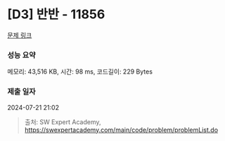 # [D3] 반반 - 11856 

[문제 링크](https://swexpertacademy.com/main/code/problem/problemDetail.do?contestProbId=AXjS1GXqZ8gDFATi) 

### 성능 요약

메모리: 43,516 KB, 시간: 98 ms, 코드길이: 229 Bytes

### 제출 일자

2024-07-21 21:02



> 출처: SW Expert Academy, https://swexpertacademy.com/main/code/problem/problemList.do